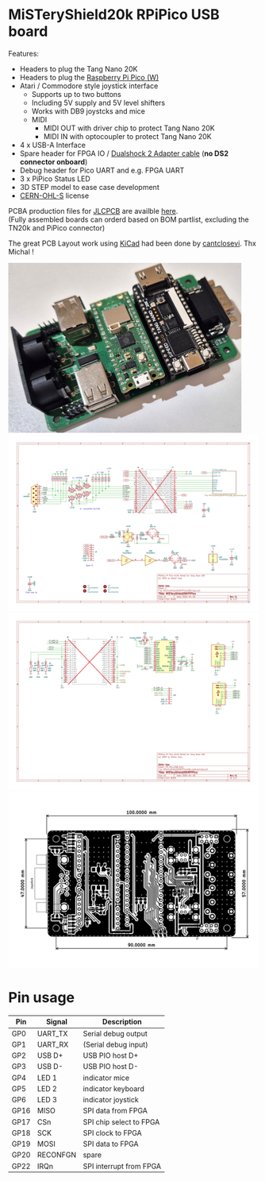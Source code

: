 # MiSTeryShield20k RPiPico USB board

Features:

* Headers to plug the Tang Nano 20K
* Headers to plug the [Raspberry Pi Pico (W)](https://www.raspberrypi.com/products/raspberry-pi-pico)
* Atari / Commodore style joystick interface
  * Supports up to two buttons
  * Including 5V supply and 5V level shifters
  * Works with DB9 joystcks and mice
  * MIDI
    * MIDI OUT with driver chip to protect Tang Nano 20K
    * MIDI IN with optocoupler to protect Tang Nano 20K
* 4 x USB-A Interface
* Spare header for FPGA IO / [Dualshock 2 Adapter cable](/board/misteryshield20k_ds2_adapter/misteryshield20k_ds2_adapter_cable.md) (**no DS2 connector onboard**)
* Debug header for Pico UART and e.g. FPGA UART
* 3 x PiPico Status LED
* 3D STEP model to ease case development
* [CERN-OHL-S](https://cern-ohl.web.cern.ch/home) license

PCBA production files for [JLCPCB](https://jlcpcb.com) are availble [here](production).  
(Fully assembled boards can orderd based on BOM partlist, excluding the TN20k and PiPico connector)  

The great PCB Layout work using [KiCad](https://www.kicad.org) had been done by [cantclosevi](https://github.com/cantclosevi). Thx Michal !

![RRPiPico](pico.png)
![PNG](MiSTeryShield20kRPiPico-1.png)<br>
![PNG](MiSTeryShield20kRPiPico-2.png)<br>
![PNG](MiSTeryShield20kRPiPico-brd.png)<br>

# Pin usage

| Pin  | Signal | Description            |
|------|--------|------------------------|
| GP0  | UART_TX| Serial debug output    |
| GP1  | UART_RX| (Serial debug input)   |
| GP2  | USB D+ | USB PIO host D+        |
| GP3  | USB D- | USB PIO host D-        |
| GP4  | LED 1  | indicator mice         |
| GP5  | LED 2  | indicator keyboard     |
| GP6  | LED 3  | indicator joystick     |
| GP16 | MISO   | SPI data from FPGA     |
| GP17 | CSn    | SPI chip select to FPGA|
| GP18 | SCK    | SPI clock to FPGA      |
| GP19 | MOSI   | SPI data to FPGA       |
| GP20 |RECONFGN| spare                  |
| GP22 | IRQn   | SPI interrupt from FPGA|

